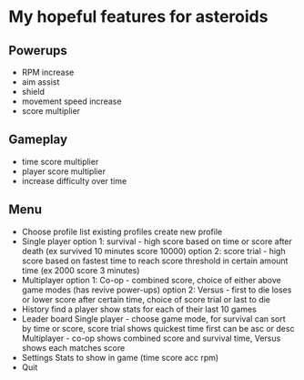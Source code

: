 # My hopeful features for asteroids

## Powerups

* RPM increase
* aim assist
* shield
* movement speed increase
* score multiplier

## Gameplay

* time score multiplier
* player score multiplier
* increase difficulty over time

## Menu

* Choose profile
  list existing profiles
  create new profile
* Single player
  option 1: survival - high score based on time or score after death (ex survived 10 minutes score 10000)
  option 2: score trial - high score based on fastest time to reach score threshold in certain amount time (ex 2000 score 3 minutes)
* Multiplayer
  option 1: Co-op - combined score, choice of either above game modes (has revive power-ups)
  option 2: Versus - first to die loses or lower score after certain time, choice of score trial or last to die
* History
  find a player
   show stats for each of their last 10 games
* Leader board
  Single player - choose game mode, for survival can sort by time or score, score trial shows quickest time first can be asc or desc
  Multiplayer - co-op shows combined score and survival time, Versus shows each matches score
* Settings
  Stats to show in game (time score acc rpm)
* Quit
